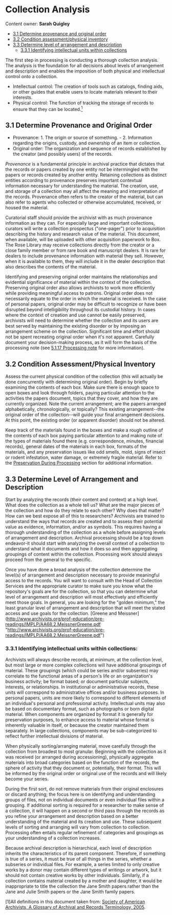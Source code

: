 
# Collection Analysis

Content owner: **Sarah Quigley**

* [3.1 Determine provenance and original order](#31-determine-provenance-and-original-order)
* [3.2 Condition assessment/physical inventory](#32-condition-assessmentphysical-inventory)
* [3.3 Determine level of arrangement and description](#33-determine-level-of-arrangement-and-description)
	* [3.3.1 Identifying intellectual units within collections](#331-identifying-intellectual-units-within-collections)

The first step in processing is conducting a thorough collection analysis.  The 
analysis is the foundation for all decisions about levels of arrangement and 
description and enables the imposition of both physical and intellectual control onto 
a collection.  

*	Intellectual control:  The creation of tools such as catalogs, finding aids, or 
	other guides that enable users to locate materials relevant to their interests.
*	Physical control:  The function of tracking the storage of records to ensure that 
	they can be located.<a href="#anchor1"><sup>1</sup></a>
	
## 3.1 Determine Provenance and Original Order

*	Provenance: 1. The origin or source of something. - 2. Information regarding the 
	origins, custody, and ownership of an item or collection.
*	Original order:  The organization and sequence of records established by the 
	creator (and possibly users) of the records.

*Provenance* is a fundamental principle in archival practice that dictates that the 
records or papers created by one entity not be intermingled with the papers or records created by another entity.  Retaining collections as distinct entities according to provenance preserves important contextual information necessary for understanding the material.  The creation, use, and storage of a collection may all affect the meaning and interpretation of the records.  Provenance often refers to the creator of the material, but can also refer to agents who collected or otherwise accumulated, received, or housed the material.  

Curatorial staff should provide the archivist with as much provenance information as 
they can.  For especially large and important collections, curators will write a 
collection prospectus ("one-pager") prior to acquisition describing the history and 
research value of the material. This document, when available, will be uploaded with 
other acquisition paperwork to Box. The Rose Library may receive collections directly 
from the creator or a close family member or from rare book and manuscript dealers. It is rare for dealers to include provenance information with material they sell. However, when it is available to them, they will include it in the dealer description 
that also describes the contents of the material.	

Identifying and preserving original order maintains the relationships and evidential 
significance of material within the context of the collection.  Preserving original 
order also allows archivists to work more efficiently while providing meaningful 
access to patrons.  Original order does not necessarily equate to the order in which 
the material is received.  In the case of personal papers, original order may be 
difficult to recognize or have been disrupted beyond intelligibility throughout its 
custodial history.  In cases where the context of creation and use cannot be easily 
preserved, archivists will need to determine whether the collection and its users are 
best served by maintaining the existing disorder or by imposing an arrangement scheme 
on the collection.  Significant time and effort should not be spent recreating 
original order when it's not apparent.  Carefully document your decision-making 
process, as it will form the basis of the processing note (see [5.1.17 Processing note](/05-DESCRIPTION#5117-processing-note) for more information).  

## 3.2 Condition Assessment/Physical Inventory

Assess the current physical condition of the collection (this will actually be done 
concurrently with determining original order).  Begin by briefly examining the 
contents of each box. Make sure there is enough space to open boxes and look through 
folders, paying particular attention to the activities the papers document, topics 
that they cover, and how they are currently organized.  Note the current arrangement; 
are the papers arranged alphabetically, chronologically, or topically?  This existing 
arrangement--the original order of the collection--will guide your final arrangement decisions. At this point, the existing order (or apparent disorder) should not be altered.

Keep track of the materials found in the boxes and make a rough outline of the 
contents of each box paying particular attention to and making note of the types of 
materials found there (e.g. correspondence, minutes, financial records), general dates of the materials in each box, formats of the materials, and any preservation issues like odd smells, mold, signs of insect or rodent infestation, water damage, or 
extremely fragile material.  Refer to the [Preservation During Processing](/9-PRESERVATION/readme.md/#preservation-during-processing) 
section for additional information.

## 3.3 Determine Level of Arrangement and Description

Start by analyzing the records (their content and context) at a high level. What does 
the collection as a whole tell us? What are the major pieces of the collection and 
how do they relate to each other? Why does that matter? How can we best expose all of 
this to researchers? Archivists are trained to understand the ways that records are 
created and to assess their potential value as evidence, information, and/or as 
symbols. This requires having a thorough understanding of the collection as a whole 
before assigning levels of arrangement and description.  Archival processing should 
be a top down endeavor-it should start with analyzing the overall context of a 
collection to understand what it documents and how it does so and then aggregating 
groupings of content within the collection.  Processing work should always proceed 
from the general to the specific. 

Once you have done a broad analysis of the collection determine the level(s) of 
arrangement and description necessary to provide meaningful access to the records. 
You will want to consult with the Head of Collection Services and the appropriate 
curator to make sure you know what the repository's goals are for the collection, so 
that you can determine what level of arrangement and description will most 
effectively and efficiently meet those goals. In general, you are looking for the 
"golden minimum," the least granular level of arrangement and description that will 
meet the stated access and use goals for the collection.  [Greene and Meissner] (<http://www.archivists.org/prof-education/pre-readings/IMPLP/AA68.2.MeissnerGreene.pdf> "http://www.archivists.org/prof-education/pre-readings/IMPLP/AA68.2.MeissnerGreene.pdf")

### 3.3.1 Identifying intellectual units within collections:

Archivists will always describe records, at minimum, at the collection level, but 
most large or more complex collections will have additional groupings of material. These groupings (which could be series and/or subseries) may correlate to the 
functional areas of a person's life or an organization's business activity; be format 
based; or document particular subjects, interests, or relationships.  In 
institutional or administrative records, these units will correspond to 
administrative offices and/or business purposes.  In personal papers, units are more 
likely to correspond to different elements of an individual's personal and 
professional activity.  Intellectual units may also be based on documentary format, 
such as photographs or born digital material.  When components are organized by 
format it is generally for preservation purposes, to enhance access to material whose 
format is inherently valuable in itself, or because the creator maintained them 
separately.  In large collections, components may be sub-categorized to reflect 
further intellectual divisions of material.  

When physically sorting/arranging material, move carefully through the collection 
from broadest to most granular.  Beginning with the collection as it was received (or 
arranged during accessioning), physically aggregate materials into broad categories 
based on the function of the records, the sphere of activity that they document or, 
potentially, their format.  This will be informed by the original order or original 
use of the records and will likely become your series.  

During the first sort, do not remove materials from their original enclosures or 
discard anything; the focus here is on identifying and understanding groups of files, 
not on individual documents or even individual files within a grouping.  If 
additional sorting is required for a researcher to make sense of a collection, it 
will happen on a second or third pass through the records as you refine your 
arrangement and description based on a better understanding of the material and its 
creation and use.  These subsequent levels of sorting and arranging will vary from 
collection to collection.  Processing often entails regular refinement of categories 
and groupings as your understanding of a collection increases. 

Because archival description is hierarchical, each level of description inherits the 
characteristics of its parent component.  Therefore, if something is true of a 
series, it must be true of all things in the series, whether a subseries or 
individual files. For example, a series limited to only creative works by a donor may 
contain different types of writings or artwork, but it should not contain creative 
works by other individuals.  Similarly, if a collection contains material created by 
a mother and daughter, it would be inappropriate to title the collection the Jane 
Smith papers rather than the Jane and Julie Smith papers or the Jane Smith family 
papers. 


<a id="anchor1">[1]</a>All definitions in this document taken from:  [Society of American Archivists, A Glossary of Archival and Records Terminology, 2005](https://www2.archivists.org/glossary). 
